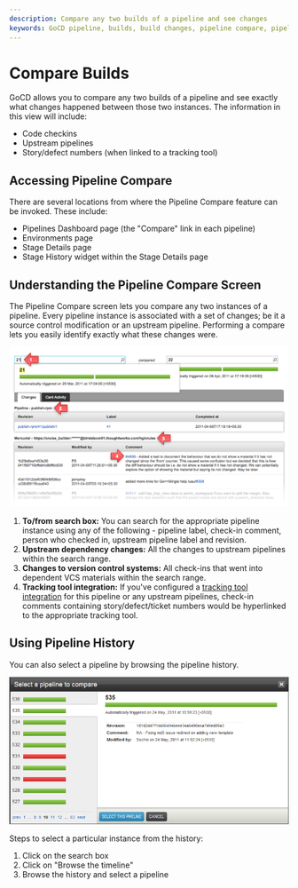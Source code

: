 ```yaml
---
description: Compare any two builds of a pipeline and see changes
keywords: GoCD pipeline, builds, build changes, pipeline compare, pipeline history
---
```


# Compare Builds

GoCD allows you to compare any two builds of a pipeline and see exactly what changes happened between those two instances. The information in this view will include:

-   Code checkins
-   Upstream pipelines
-   Story/defect numbers (when linked to a tracking tool)

## Accessing Pipeline Compare

There are several locations from where the Pipeline Compare feature can be invoked. These include:

-   Pipelines Dashboard page (the "Compare" link in each pipeline)
-   Environments page
-   Stage Details page
-   Stage History widget within the Stage Details page

## Understanding the Pipeline Compare Screen

The Pipeline Compare screen lets you compare any two instances of a pipeline. Every pipeline instance is associated with a set of changes; be it a source control modification or an upstream pipeline. Performing a compare lets you easily identify exactly what these changes were.

![PipelineCompare_Changes](../resources/images/compare_changes.png)

1.  **To/from search box:** You can search for the appropriate pipeline instance using any of the following - pipeline label, check-in comment, person who checked in, upstream pipeline label and revision.
2.  **Upstream dependency changes:** All the changes to upstream pipelines within the search range.
3.  **Changes to version control systems:** All check-ins that went into dependent VCS materials within the search range.
4.  **Tracking tool integration:** If you've configured a [tracking tool integration](../integration/index.md#integration-with-bug-tracking-and-story-management-tools) for this pipeline or any upstream pipelines, check-in comments containing story/defect/ticket numbers would be hyperlinked to the appropriate tracking tool.

## Using Pipeline History

You can also select a pipeline by browsing the pipeline history.

![PipelineCompare-Timeline](../resources/images/compare_timeline.png)

Steps to select a particular instance from the history:

1.  Click on the search box
2.  Click on "Browse the timeline"
3.  Browse the history and select a pipeline
